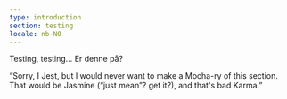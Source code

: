```yaml
---
type: introduction
section: testing
locale: nb-NO
---
```

 Testing, testing… Er denne på? 

“Sorry, I Jest, but I would never want to make a Mocha-ry 
of this section. That would be Jasmine (“just mean”? get it?), and that's bad Karma.”